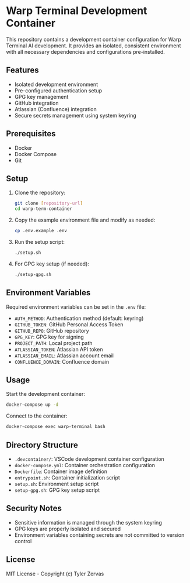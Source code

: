 # Warp Terminal Development Container

This repository contains a development container configuration for Warp Terminal AI development. It provides an isolated, consistent environment with all necessary dependencies and configurations pre-installed.

## Features

- Isolated development environment
- Pre-configured authentication setup
- GPG key management
- GitHub integration
- Atlassian (Confluence) integration
- Secure secrets management using system keyring

## Prerequisites

- Docker
- Docker Compose
- Git

## Setup

1. Clone the repository:
   ```bash
   git clone [repository-url]
   cd warp-term-container
   ```

2. Copy the example environment file and modify as needed:
   ```bash
   cp .env.example .env
   ```

3. Run the setup script:
   ```bash
   ./setup.sh
   ```

4. For GPG key setup (if needed):
   ```bash
   ./setup-gpg.sh
   ```

## Environment Variables

Required environment variables can be set in the `.env` file:

- `AUTH_METHOD`: Authentication method (default: keyring)
- `GITHUB_TOKEN`: GitHub Personal Access Token
- `GITHUB_REPO`: GitHub repository
- `GPG_KEY`: GPG key for signing
- `PROJECT_PATH`: Local project path
- `ATLASSIAN_TOKEN`: Atlassian API token
- `ATLASSIAN_EMAIL`: Atlassian account email
- `CONFLUENCE_DOMAIN`: Confluence domain

## Usage

Start the development container:
```bash
docker-compose up -d
```

Connect to the container:
```bash
docker-compose exec warp-terminal bash
```

## Directory Structure

- `.devcontainer/`: VSCode development container configuration
- `docker-compose.yml`: Container orchestration configuration
- `Dockerfile`: Container image definition
- `entrypoint.sh`: Container initialization script
- `setup.sh`: Environment setup script
- `setup-gpg.sh`: GPG key setup script

## Security Notes

- Sensitive information is managed through the system keyring
- GPG keys are properly isolated and secured
- Environment variables containing secrets are not committed to version control

## License

MIT License - Copyright (c) Tyler Zervas
